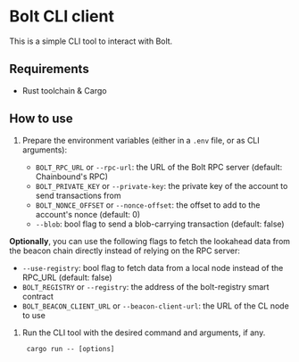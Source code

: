 # Bolt CLI client

This is a simple CLI tool to interact with Bolt.

## Requirements

- Rust toolchain & Cargo

## How to use

1. Prepare the environment variables (either in a `.env` file, or as CLI arguments):

   - `BOLT_RPC_URL` or `--rpc-url`: the URL of the Bolt RPC server (default: Chainbound's RPC)
   - `BOLT_PRIVATE_KEY` or `--private-key`: the private key of the account to send transactions from
   - `BOLT_NONCE_OFFSET` or `--nonce-offset`: the offset to add to the account's nonce (default: 0)
   - `--blob`: bool flag to send a blob-carrying transaction (default: false)

**Optionally**, you can use the following flags to fetch the lookahead data from the beacon chain directly
instead of relying on the RPC server:

- `--use-registry`: bool flag to fetch data from a local node instead of the RPC_URL (default: false)
- `BOLT_REGISTRY` or `--registry`: the address of the bolt-registry smart contract
- `BOLT_BEACON_CLIENT_URL` or `--beacon-client-url`: the URL of the CL node to use

1. Run the CLI tool with the desired command and arguments, if any.

   ```shell
    cargo run -- [options]
   ```
